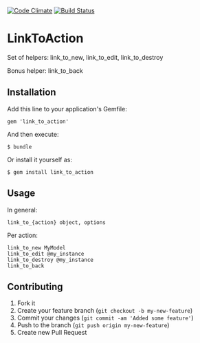 [![Code Climate](https://codeclimate.com/badge.png)](https://codeclimate.com/github/denispeplin/link_to_action)
[![Build Status](https://secure.travis-ci.org/denispeplin/link_to_action.png)](http://travis-ci.org/denispeplin/link_to_action)

# LinkToAction

Set of helpers: link_to_new, link_to_edit, link_to_destroy

Bonus helper: link_to_back

## Installation

Add this line to your application's Gemfile:

    gem 'link_to_action'

And then execute:

    $ bundle

Or install it yourself as:

    $ gem install link_to_action

## Usage

In general:

    link_to_{action} object, options
    
Per action:

    link_to_new MyModel
    link_to_edit @my_instance
    link_to_destroy @my_instance
    link_to_back

## Contributing

1. Fork it
2. Create your feature branch (`git checkout -b my-new-feature`)
3. Commit your changes (`git commit -am 'Added some feature'`)
4. Push to the branch (`git push origin my-new-feature`)
5. Create new Pull Request
